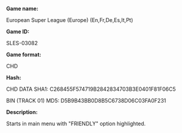 **Game name:**

European Super League (Europe) (En,Fr,De,Es,It,Pt)

**Game ID:**

SLES-03082

**Game format:**

CHD

**Hash:**

CHD DATA SHA1: C268455F574719B2842834703B3E0401F81F06C5

BIN (TRACK 01) MD5: D5B9B43BB0D8B5C6738D06C03FA0F231

**Description:**

Starts in main menu with "FRIENDLY" option highlighted.
